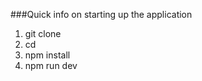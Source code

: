 ###Quick info on starting up the application
1) git clone <repo-name>
2) cd <repo-name>
3) npm install
4) npm run dev